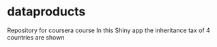 # dataproducts
Repository for coursera course
In this Shiny app the inheritance tax of 4 countries are shown
